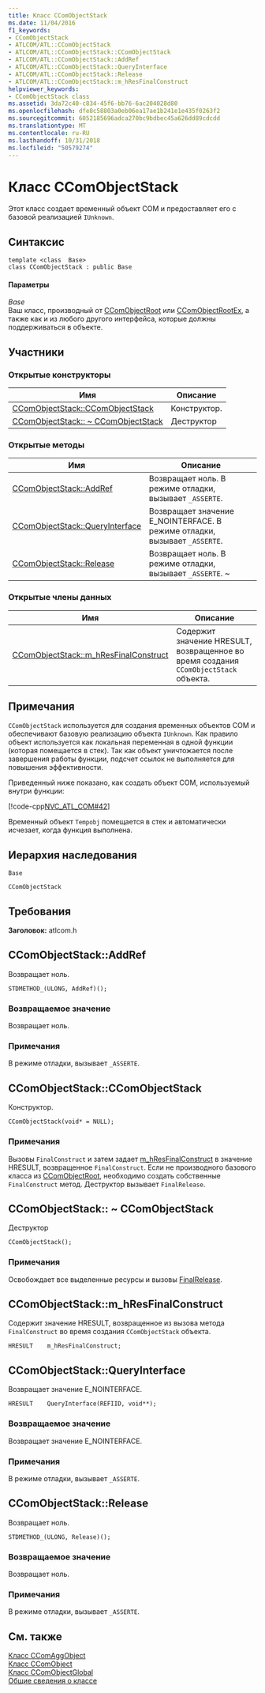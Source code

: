 ```yaml
---
title: Класс CComObjectStack
ms.date: 11/04/2016
f1_keywords:
- CComObjectStack
- ATLCOM/ATL::CComObjectStack
- ATLCOM/ATL::CComObjectStack::CComObjectStack
- ATLCOM/ATL::CComObjectStack::AddRef
- ATLCOM/ATL::CComObjectStack::QueryInterface
- ATLCOM/ATL::CComObjectStack::Release
- ATLCOM/ATL::CComObjectStack::m_hResFinalConstruct
helpviewer_keywords:
- CComObjectStack class
ms.assetid: 3da72c40-c834-45f6-bb76-6ac204028d80
ms.openlocfilehash: dfe8c58803a0eb06ea17ae1b241e1e435f0263f2
ms.sourcegitcommit: 6052185696adca270bc9bdbec45a626dd89cdcdd
ms.translationtype: MT
ms.contentlocale: ru-RU
ms.lasthandoff: 10/31/2018
ms.locfileid: "50579274"
---
```

# <a name="ccomobjectstack-class"></a>Класс CComObjectStack

Этот класс создает временный объект COM и предоставляет его с базовой реализацией `IUnknown`.

## <a name="syntax"></a>Синтаксис

```
template <class  Base>
class CComObjectStack : public Base
```

#### <a name="parameters"></a>Параметры

*Base*<br/>
Ваш класс, производный от [CComObjectRoot](../../atl/reference/ccomobjectroot-class.md) или [CComObjectRootEx](../../atl/reference/ccomobjectrootex-class.md), а также как и из любого другого интерфейса, которые должны поддерживаться в объекте.

## <a name="members"></a>Участники

### <a name="public-constructors"></a>Открытые конструкторы

|Имя|Описание|
|----------|-----------------|
|[CComObjectStack::CComObjectStack](#ccomobjectstack)|Конструктор.|
|[CComObjectStack:: ~ CComObjectStack](#dtor)|Деструктор|

### <a name="public-methods"></a>Открытые методы

|Имя|Описание|
|----------|-----------------|
|[CComObjectStack::AddRef](#addref)|Возвращает ноль. В режиме отладки, вызывает `_ASSERTE`.|
|[CComObjectStack::QueryInterface](#queryinterface)|Возвращает значение E_NOINTERFACE. В режиме отладки, вызывает `_ASSERTE`.|
|[CComObjectStack::Release](#release)|Возвращает ноль. В режиме отладки, вызывает `_ASSERTE`. ~|

### <a name="public-data-members"></a>Открытые члены данных

|Имя|Описание|
|----------|-----------------|
|[CComObjectStack::m_hResFinalConstruct](#m_hresfinalconstruct)|Содержит значение HRESULT, возвращенное во время создания `CComObjectStack` объекта.|

## <a name="remarks"></a>Примечания

`CComObjectStack` используется для создания временных объектов COM и обеспечивают базовую реализацию объекта `IUnknown`. Как правило объект используется как локальная переменная в одной функции (которая помещается в стек). Так как объект уничтожается после завершения работы функции, подсчет ссылок не выполняется для повышения эффективности.

Приведенный ниже показано, как создать объект COM, используемый внутри функции:

[!code-cpp[NVC_ATL_COM#42](../../atl/codesnippet/cpp/ccomobjectstack-class_1.cpp)]

Временный объект `Tempobj` помещается в стек и автоматически исчезает, когда функция выполнена.

## <a name="inheritance-hierarchy"></a>Иерархия наследования

`Base`

`CComObjectStack`

## <a name="requirements"></a>Требования

**Заголовок:** atlcom.h

##  <a name="addref"></a>  CComObjectStack::AddRef

Возвращает ноль.

```
STDMETHOD_(ULONG, AddRef)();
```

### <a name="return-value"></a>Возвращаемое значение

Возвращает ноль.

### <a name="remarks"></a>Примечания

В режиме отладки, вызывает `_ASSERTE`.

##  <a name="ccomobjectstack"></a>  CComObjectStack::CComObjectStack

Конструктор.

```
CComObjectStack(void* = NULL);
```

### <a name="remarks"></a>Примечания

Вызовы `FinalConstruct` и затем задает [m_hResFinalConstruct](#m_hresfinalconstruct) в значение HRESULT, возвращенное `FinalConstruct`. Если не производного базового класса из [CComObjectRoot](../../atl/reference/ccomobjectroot-class.md), необходимо создать собственные `FinalConstruct` метод. Деструктор вызывает `FinalRelease`.

##  <a name="dtor"></a>  CComObjectStack:: ~ CComObjectStack

Деструктор

```
CComObjectStack();
```

### <a name="remarks"></a>Примечания

Освобождает все выделенные ресурсы и вызовы [FinalRelease](ccomobjectrootex-class.md#finalrelease).

##  <a name="m_hresfinalconstruct"></a>  CComObjectStack::m_hResFinalConstruct

Содержит значение HRESULT, возвращенное из вызова метода `FinalConstruct` во время создания `CComObjectStack` объекта.

```
HRESULT    m_hResFinalConstruct;
```

##  <a name="queryinterface"></a>  CComObjectStack::QueryInterface

Возвращает значение E_NOINTERFACE.

```
HRESULT    QueryInterface(REFIID, void**);
```

### <a name="return-value"></a>Возвращаемое значение

Возвращает значение E_NOINTERFACE.

### <a name="remarks"></a>Примечания

В режиме отладки, вызывает `_ASSERTE`.

##  <a name="release"></a>  CComObjectStack::Release

Возвращает ноль.

```
STDMETHOD_(ULONG, Release)();
```

### <a name="return-value"></a>Возвращаемое значение

Возвращает ноль.

### <a name="remarks"></a>Примечания

В режиме отладки, вызывает `_ASSERTE`.

## <a name="see-also"></a>См. также

[Класс CComAggObject](../../atl/reference/ccomaggobject-class.md)<br/>
[Класс CComObject](../../atl/reference/ccomobject-class.md)<br/>
[Класс CComObjectGlobal](../../atl/reference/ccomobjectglobal-class.md)<br/>
[Общие сведения о классе](../../atl/atl-class-overview.md)
